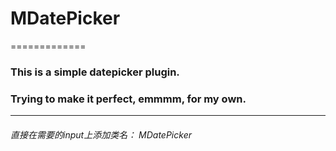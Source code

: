 # MDatePicker
=============
### This is a simple datepicker plugin.
### Trying to make it perfect, emmmm, for my own.

-------------

###### 直接在需要的input上添加类名： MDatePicker